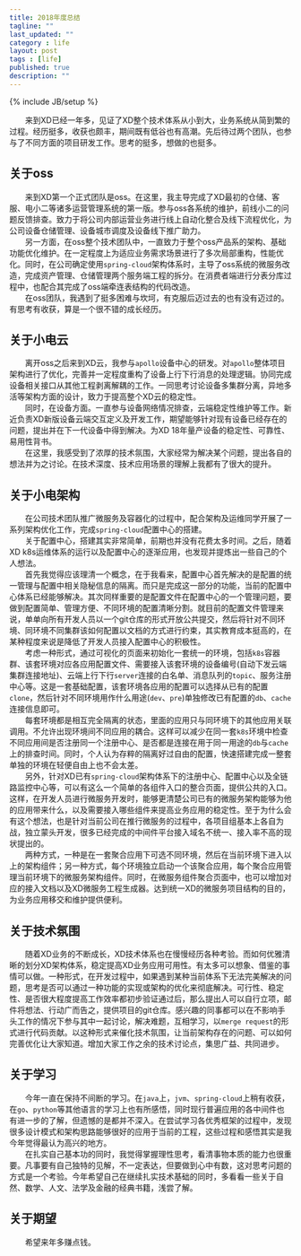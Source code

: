 ```yaml
---
title: 2018年度总结
tagline: ""
last_updated: ""
category : life
layout: post
tags : [life]
published: true
description: ""
---
```

{% include JB/setup %}

&emsp;&emsp;来到XD已经一年多，见证了XD整个技术体系从小到大，业务系统从简到繁的过程。经历挺多，收获也颇丰，期间既有低谷也有高潮。先后待过两个团队，也参与了不同方面的项目研发工作。思考的挺多，想做的也挺多。

## 关于oss

&emsp;&emsp;来到XD第一个正式团队是oss。在这里，我主导完成了XD最初的仓储、客服、电小二等诸多运营管理系统的第一版。参与oss各系统的维护，前线小二的问题反馈排查。致力于将公司内部运营业务进行线上自动化整合及线下流程优化，为公司设备仓储管理、设备城市调度及设备线下推广助力。  
&emsp;&emsp;另一方面，在oss整个技术团队中，一直致力于整个oss产品系的架构、基础功能优化维护。在一定程度上为适应业务需求场景进行了多次局部重构，性能优化。同时，在公司确定使用`spring-cloud`架构体系时，主导了oss系统的微服务改造，完成资产管理、仓储管理两个服务端工程的拆分。在消费者端进行分表分库过程中，也配合其完成了oss端牵连表结构的代码改造。  
&emsp;&emsp;在oss团队，我遇到了挺多困难与坎坷，有克服后迈过去的也有没有迈过的。有思考有收获，算是一个很不错的成长经历。  

## 关于小电云

&emsp;&emsp;离开oss之后来到XD云，我参与`apollo`设备中心的研发。对`apollo`整体项目架构进行了优化，完善并一定程度重构了设备上行下行消息的处理逻辑。协同完成设备相关接口从其他工程剥离解耦的工作。一同思考讨论设备多集群分离，异地多活等架构方面的设计，致力于提高整个XD云的稳定性。  
&emsp;&emsp;同时，在设备方面。一直参与设备网络情况排查，云端稳定性维护等工作。新近负责XD新版设备云端交互定义及开发工作，期望能够针对现有设备已经存在的问题，提出并在下一代设备中得到解决。为XD 18年量产设备的稳定性、可靠性、易用性背书。  
&emsp;&emsp;在这里，我感受到了浓厚的技术氛围，大家经常为解决某个问题，提出各自的想法并为之讨论。在技术深度、技术应用场景的理解上我都有了很大的提升。  

## 关于小电架构

&emsp;&emsp;在公司技术团队推广微服务及容器化的过程中，配合架构及运维同学开展了一系列架构优化工作，完成`spring-cloud`配置中心的搭建。  
&emsp;&emsp;关于配置中心，搭建其实非常简单，前期也并没有花费太多时间。之后，随着XD k8s运维体系的运行以及配置中心的逐渐应用，也发现并提炼出一些自己的个人想法。  
&emsp;&emsp;首先我觉得应该理清一个概念，在于我看来，配置中心首先解决的是配置的统一管理与配置中相关隐秘信息的隔离。而只是完成这一部分的功能，当前的配置中心体系已经能够解决。其次同样重要的是配置文件在配置中心的一个管理问题，要做到配置简单、管理方便、不同环境的配置清晰分割。就目前的配置文件管理来说，单单向所有开发人员以一个git仓库的形式开放公共提交，然后将针对不同环境、同环境不同集群该如何配置以文档的方式进行约束，其实教育成本挺高的，在某种程度来说是降低了开发人员接入配置中心的积极性。  
&emsp;&emsp;考虑一种形式，通过可视化的页面来初始化一套统一的环境，包括`k8s`容器群、该套环境对应各应用配置文件、需要接入该套环境的设备编号(自动下发云端集群连接地址)、云端上行下行`server`连接的白名单、消息队列的`topic`、服务注册中心等。这是一套基础配置，该套环境各应用的配置可以选择从已有的配置`clone`，然后针对不同环境用作什么用途(`dev`、`pre`)单独修改已有配置的`db`、`cache`连接信息即可。  
&emsp;&emsp;每套环境都是相互完全隔离的状态，里面的应用只与同环境下的其他应用关联调用。不允许出现环境间不同应用的耦合。这样可以减少在同一套`k8s`环境中检查不同应用间是否注册同一个注册中心、是否都是连接在用于同一用途的`db`与`cache`上的排查时间。同时，个人认为存粹的隔离好过自由的配置，快速搭建完成一整套单独的环境在轻便自由上也不会太差。  
&emsp;&emsp;另外，针对XD已有`spring-cloud`架构体系下的注册中心、配置中心以及全链路监控中心等，可以有这么一个简单的各组件入口的整合页面，提供公共的入口。这样，在开发人员进行微服务开发时，能够更清楚公司已有的微服务架构能够为他的应用带来什么，以及需要接入哪些组件来提高业务应用的稳定性。至于为什么会有这个想法，也是针对当前公司在推行微服务的过程中，各项目组基本上各自为战，独立蒙头开发，很多已经完成的中间件平台接入域名不统一、接入率不高的现状提出的。  
&emsp;&emsp;两种方式，一种是在一套聚合应用下可选不同环境，然后在当前环境下进入以上的架构组件；另一种方式，每个环境独立启动一个该聚合应用，每个聚合应用管理当前环境下的微服务架构组件。同时，在微服务组件聚合页面中，也可以增加对应的接入文档以及XD微服务工程生成器。达到统一XD的微服务项目结构的目的，为业务应用移交和维护提供便利。  

## 关于技术氛围

&emsp;&emsp;随着XD业务的不断成长，XD技术体系也在慢慢经历各种考验。而如何优雅清晰的划分XD架构体系，稳定提高XD业务应用可用性。有太多可以想象、借鉴的事情可以做。一种形式，在开发过程中，如果遇到某种当前体系下无法完美解决的问题，思考是否可以通过一种功能的实现或架构的优化来彻底解决。可行性、稳定性、是否很大程度提高工作效率都初步验证通过后，那么提出人可以自行立项，邮件将想法、行动广而告之，提供项目的git仓库。感兴趣的同事都可以在不影响手头工作的情况下参与其中一起讨论，解决难题，互相学习，以`merge request`的形式进行代码贡献。以这种形式来催化技术氛围，让当前架构存在的问题、可以如何完善优化让大家知道。增加大家工作之余的技术讨论点，集思广益、共同进步。  

## 关于学习

&emsp;&emsp;今年一直在保持不间断的学习。在`java`上，`jvm`、`spring-cloud`上稍有收获，在`go`、`python`等其他语言的学习上也有所感悟，同时现行普遍应用的各中间件也有进一步的了解，但遗憾的是都并不深入。在尝试学习各优秀框架的过程中，发现很多设计模式和架构思路能够很好的应用于当前的工程，这些过程和感悟其实是我今年觉得最认为高兴的地方。  
&emsp;&emsp;在扎实自己基本功的同时，我觉得掌握理性思考，看清事物本质的能力也很重要。凡事要有自己独特的见解，不一定表达，但要做到心中有数，这对思考问题的方式是一个考验。今年希望自己在继续扎实技术基础的同时，多看看一些关于自然、数学、人文、法学及金融的经典书籍，浅尝了解。  

## 关于期望

&emsp;&emsp;希望来年多赚点钱。  
